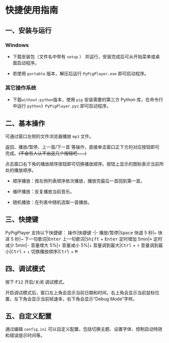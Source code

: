 # 快捷使用指南

## 一、安装与运行

### Windows

- 下载安装包（文件名中带有  `setup` ） 并运行，安装完成后可从开始菜单或桌面启动程序。

- 若使用 `portable` 版本，解压后运行 `PyPigPlayer.exe` 即可启动程序。

### 其它操作系统

- 下载`without-python`版本，使用 `pip` 安装需要的第三方 Python 库，在命令行中运行 `python3 PyPigPlayer.pyz` 即可启动程序。

## 二、基本操作

可通过窗口左侧的文件浏览器播放 `mp3` 文件。

返回、播放/暂停、上一首/下一首 等操作，直接单击窗口正下方的对应按钮即可完成。~~(不会有人认不出这几个按钮吧……)~~

点击窗口右下角的播放顺序按钮即可切换播放顺序。按钮上显示的图标表示当前所处的播放顺序。

- 顺序播放：按左侧列表顺序依次播放，播放完最后一首回到第一首。

- 循环播放：反复播放当前音乐。

- 随机播放：在列表中随机选取一首播放。

## 三、快捷键

PyPigPlayer 支持以下快捷键：
操作|快捷键
-|-
播放/暂停|<kbd>Space</kbd>
快退 5 秒|<kbd>←</kbd>
快进 5 秒|<kbd>→</kbd>
下一句歌词|<kbd>Enter</kbd>
上一句歌词|<kbd>Shift</kbd> + <kbd>Enter</kbd>
定时增加 5min|<kbd>+</kbd>
定时减少 5min|<kbd>-</kbd>
音量增大 5%|<kbd>↑</kbd>
音量减小 5%|<kbd>↓</kbd>
音量调到最大|<kbd>Ctrl</kbd> + <kbd>↑</kbd>
音量调到最小|<kbd>Ctrl</kbd> + <kbd>↓</kbd>
切换播放顺序|<kbd>Ctrl</kbd> + <kbd>M</kbd>

## 四、调试模式

按下 <kbd>F12</kbd> 开启/关闭 调试模式。

开启调试模式后，窗口左上角会显示当前日期和时间，右上角会显示当前鼠标位置，左下角会显示当前帧速率，右下角会显示“Debug Mode”字样。

## 五、自定义配置

通过编辑 `config.ini` 可以自定义配置，包括切换主题、设置字体、控制启动特效和错误提示时间等。
